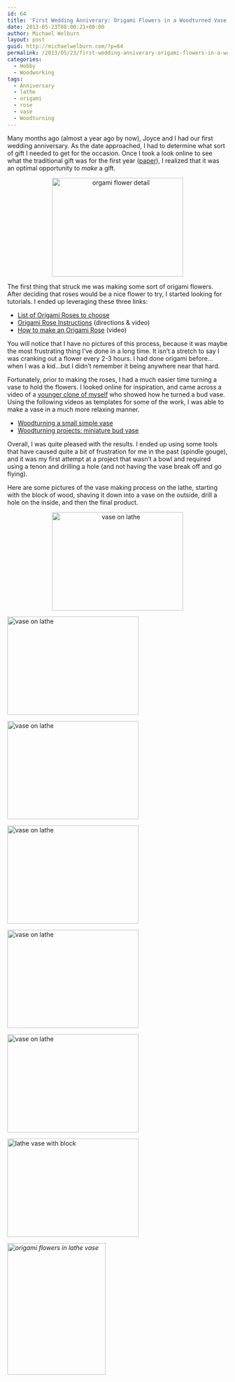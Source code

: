 ```yaml
---
id: 64
title: 'First Wedding Anniverary: Origami Flowers in a Woodturned Vase'
date: 2013-05-23T08:00:21+00:00
author: Michael Welburn
layout: post
guid: http://michaelwelburn.com/?p=64
permalink: /2013/05/23/first-wedding-anniverary-origami-flowers-in-a-woodturned-vase/
categories:
  - Hobby
  - Woodworking
tags:
  - Anniversary
  - lathe
  - origami
  - rose
  - vase
  - Woodturning
---
```

Many months ago (almost a year ago by now), Joyce and I had our first wedding anniversary. As the date approached, I had to determine what sort of gift I needed to get for the occasion. Once I took a look online to see what the traditional gift was for the first year (<a title="Anniversaries by Year" href="http://anniversariesbyyear.com/" target="_blank">paper</a>), I realized that it was an optimal opportunity to _make_ a gift.

<p style="text-align: center;">
  <a href="http://michaelwelburn.com/wp-content/uploads/2013/05/photo-2.jpg"><img alt="orgami flower detail" src="http://michaelwelburn.com/wp-content/uploads/2013/05/photo-2-300x225.jpg" width="300" height="225" /></a>
</p>

<p style="text-align: center;">
  <p>
    <!--more-->
  </p>
  
  <p>
    The first thing that struck me was making some sort of origami flowers. After deciding that roses would be a nice flower to try, I started looking for tutorials. I ended up leveraging these three links:
  </p>
  
  <ul>
    <li>
      <a title="List of Origami Roses to choose" href="http://www.bloom4ever.com/howto-origami-rose.php" target="_blank">List of Origami Roses to choose</a>
    </li>
    <li>
      <a title="Origami Rose Instructions" href="http://www.origami-fun.com/origami-rose.html" target="_blank">Origami Rose Instructions</a> (directions & video)
    </li>
    <li>
      <span style="line-height: 15px;"><a title="How to make an Origami Rose" href="http://www.youtube.com/watch?v=Bq0WKQZMnt8&feature=related" target="_blank">How to make an Origami Rose</a> (video)<br /> </span>
    </li>
  </ul>
  
  <p>
    You will notice that I have no pictures of this process, because it was maybe the most frustrating thing I&#8217;ve done in a long time. It isn&#8217;t a stretch to say I was cranking out a flower every 2-3 hours. I had done origami before&#8230;when I was a kid&#8230;but I didn&#8217;t remember it being anywhere near that hard.
  </p>
  
  <p>
    Fortunately, prior to making the roses, I had a much easier time turning a vase to hold the flowers. I looked online for inspiration, and came across a video of a <a title="Turning a Bud Vase" href="http://www.youtube.com/watch?v=Og-UlCktwRA" target="_blank">younger clone of myself</a> who showed how he turned a bud vase. Using the following videos as templates for some of the work, I was able to make a vase in a much more relaxing manner.
  </p>
  
  <ul>
    <li>
      <a title="Woodturning a small simple vase" href="http://www.youtube.com/watch?v=Ee5BkT3KBz4" target="_blank">Woodturning a small simple vase</a>
    </li>
    <li>
      <a title="Woodturning projects: miniature bud vase" href="http://www.youtube.com/watch?v=HAjT87hlQmU&feature=player_embedded#t=267s" target="_blank">Woodturning projects: miniature bud vase</a>
    </li>
  </ul>
  
  <p>
    Overall, I was quite pleased with the results. I ended up using some tools that have caused quite a bit of frustration for me in the past (spindle gouge), and it was my first attempt at a project that wasn&#8217;t a bowl and required using a tenon and drilling a hole (and not having the vase break off and go flying).
  </p>
  
  <p>
    Here are some pictures of the vase making process on the lathe, starting with the block of wood, shaving it down into a vase on the outside, drill a hole on the inside, and then the final product.
  </p>
  
  <p style="text-align: center;">
    <a href="http://michaelwelburn.com/wp-content/uploads/2013/05/image_1.jpeg"><img alt="vase on lathe" src="http://michaelwelburn.com/wp-content/uploads/2013/05/image_1-300x224.jpeg" width="300" height="224" /></a>
  </p>
  
  <p>
    <a href="http://michaelwelburn.com/wp-content/uploads/2013/05/image.jpeg"><img class="aligncenter size-medium wp-image-398" alt="vase on lathe" src="http://michaelwelburn.com/wp-content/uploads/2013/05/image-300x224.jpeg" width="300" height="224" srcset="http://michaelwelburn.com/wp-content/uploads/2013/05/image-300x224.jpeg 300w, http://michaelwelburn.com/wp-content/uploads/2013/05/image-1024x764.jpeg 1024w" sizes="(max-width: 300px) 100vw, 300px" /></a>
  </p>
  
  <p>
    <a href="http://michaelwelburn.com/wp-content/uploads/2013/05/image_2.jpeg"><img class="aligncenter" alt="vase on lathe" src="http://michaelwelburn.com/wp-content/uploads/2013/05/image_2-300x224.jpeg" width="300" height="224" /></a>
  </p>
  
  <p>
    <a href="http://michaelwelburn.com/wp-content/uploads/2013/05/image_4.jpeg"><img class="aligncenter" alt="vase on lathe" src="http://michaelwelburn.com/wp-content/uploads/2013/05/image_4-300x224.jpeg" width="300" height="224" /></a>
  </p>
  
  <p>
    <img class="aligncenter" alt="vase on lathe" src="http://michaelwelburn.com/wp-content/uploads/2013/05/image_5-300x224.jpeg" width="300" height="224" />
  </p>
  
  <p>
    <a href="http://michaelwelburn.com/wp-content/uploads/2013/05/image_7.jpeg"><img class="aligncenter" alt="vase on lathe" src="http://michaelwelburn.com/wp-content/uploads/2013/05/image_7-300x224.jpeg" width="300" height="224" /></a>
  </p>
  
  <p>
    <a href="http://michaelwelburn.com/wp-content/uploads/2013/05/image_10.jpeg"><img class="aligncenter size-medium wp-image-391" alt="lathe vase with block" src="http://michaelwelburn.com/wp-content/uploads/2013/05/image_10-300x224.jpeg" width="300" height="224" srcset="http://michaelwelburn.com/wp-content/uploads/2013/05/image_10-300x224.jpeg 300w, http://michaelwelburn.com/wp-content/uploads/2013/05/image_10-1024x764.jpeg 1024w" sizes="(max-width: 300px) 100vw, 300px" /></a>
  </p>
  
  <p>
    <em id="__mceDel"><a href="http://michaelwelburn.com/wp-content/uploads/2013/05/photo-1-e1369269008254.jpg"><img class="aligncenter size-medium wp-image-390" alt="origami flowers in lathe vase" src="http://michaelwelburn.com/wp-content/uploads/2013/05/photo-1-e1369269008254-225x300.jpg" width="225" height="300" srcset="http://michaelwelburn.com/wp-content/uploads/2013/05/photo-1-e1369269008254-225x300.jpg 225w, http://michaelwelburn.com/wp-content/uploads/2013/05/photo-1-e1369269008254-768x1024.jpg 768w" sizes="(max-width: 225px) 100vw, 225px" /></a></em>
  </p>